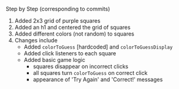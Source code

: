 Step by Step (corresponding to commits)



1.  Added 2x3 grid of purple squares
2.  Added an h1 and centered the grid of squares
3.  Added different colors (not random) to squares
4. Changes include
    - Added `colorToGuess` [hardcoded] and `colorToGuessDisplay`
    - Added click listeners to each square
    - Added basic game logic 
        - squares disappear on incorrect clicks
        - all squares turn `colorToGuess` on correct click
        - appearance of 'Try Again' and 'Correct!' messages
    